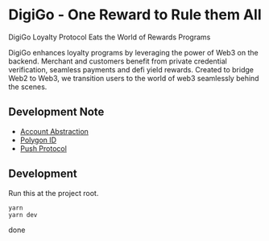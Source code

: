 # DigiGo - One Reward to Rule them All

DigiGo Loyalty Protocol Eats the World of Rewards Programs

DigiGo enhances loyalty programs by leveraging the power of Web3 on the backend. Merchant and customers benefit from private credential verification, seamless payments and defi yield rewards. Created to bridge Web2 to Web3, we transition users to the world of web3 seamlessly behind the scenes.

## Development Note

- [Account Abstraction](./account-abstraction/README.md)
- [Polygon ID](./polygon-id/README.md)
- [Push Protocol](./push-protocol/README.md)

## Development

Run this at the project root.

```
yarn
yarn dev
```

done
